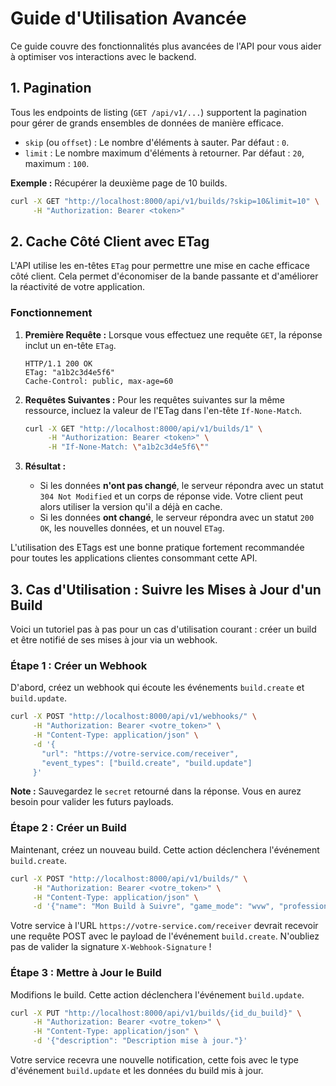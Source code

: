 # Guide d'Utilisation Avancée

Ce guide couvre des fonctionnalités plus avancées de l'API pour vous aider à optimiser vos interactions avec le backend.

## 1. Pagination

Tous les endpoints de listing (`GET /api/v1/...`) supportent la pagination pour gérer de grands ensembles de données de manière efficace.

- `skip` (ou `offset`) : Le nombre d'éléments à sauter. Par défaut : `0`.
- `limit` : Le nombre maximum d'éléments à retourner. Par défaut : `20`, maximum : `100`.

**Exemple :** Récupérer la deuxième page de 10 builds.
```bash
curl -X GET "http://localhost:8000/api/v1/builds/?skip=10&limit=10" \
     -H "Authorization: Bearer <token>"
```

## 2. Cache Côté Client avec ETag

L'API utilise les en-têtes `ETag` pour permettre une mise en cache efficace côté client. Cela permet d'économiser de la bande passante et d'améliorer la réactivité de votre application.

### Fonctionnement

1.  **Première Requête :** Lorsque vous effectuez une requête `GET`, la réponse inclut un en-tête `ETag`.

    ```http
    HTTP/1.1 200 OK
    ETag: "a1b2c3d4e5f6"
    Cache-Control: public, max-age=60
    ```

2.  **Requêtes Suivantes :** Pour les requêtes suivantes sur la même ressource, incluez la valeur de l'ETag dans l'en-tête `If-None-Match`.

    ```bash
    curl -X GET "http://localhost:8000/api/v1/builds/1" \
         -H "Authorization: Bearer <token>" \
         -H "If-None-Match: \"a1b2c3d4e5f6\""
    ```

3.  **Résultat :**
    - Si les données **n'ont pas changé**, le serveur répondra avec un statut `304 Not Modified` et un corps de réponse vide. Votre client peut alors utiliser la version qu'il a déjà en cache.
    - Si les données **ont changé**, le serveur répondra avec un statut `200 OK`, les nouvelles données, et un nouvel `ETag`.

L'utilisation des ETags est une bonne pratique fortement recommandée pour toutes les applications clientes consommant cette API.

## 3. Cas d'Utilisation : Suivre les Mises à Jour d'un Build

Voici un tutoriel pas à pas pour un cas d'utilisation courant : créer un build et être notifié de ses mises à jour via un webhook.

### Étape 1 : Créer un Webhook

D'abord, créez un webhook qui écoute les événements `build.create` et `build.update`.

```bash
curl -X POST "http://localhost:8000/api/v1/webhooks/" \
     -H "Authorization: Bearer <votre_token>" \
     -H "Content-Type: application/json" \
     -d '{
       "url": "https://votre-service.com/receiver",
       "event_types": ["build.create", "build.update"]
     }'
```

**Note :** Sauvegardez le `secret` retourné dans la réponse. Vous en aurez besoin pour valider les futurs payloads.

### Étape 2 : Créer un Build

Maintenant, créez un nouveau build. Cette action déclenchera l'événement `build.create`.

```bash
curl -X POST "http://localhost:8000/api/v1/builds/" \
     -H "Authorization: Bearer <votre_token>" \
     -H "Content-Type: application/json" \
     -d '{"name": "Mon Build à Suivre", "game_mode": "wvw", "profession_ids": [1]}'
```

Votre service à l'URL `https://votre-service.com/receiver` devrait recevoir une requête POST avec le payload de l'événement `build.create`. N'oubliez pas de valider la signature `X-Webhook-Signature` !

### Étape 3 : Mettre à Jour le Build

Modifions le build. Cette action déclenchera l'événement `build.update`.

```bash
curl -X PUT "http://localhost:8000/api/v1/builds/{id_du_build}" \
     -H "Authorization: Bearer <votre_token>" \
     -H "Content-Type: application/json" \
     -d '{"description": "Description mise à jour."}'
```

Votre service recevra une nouvelle notification, cette fois avec le type d'événement `build.update` et les données du build mis à jour.